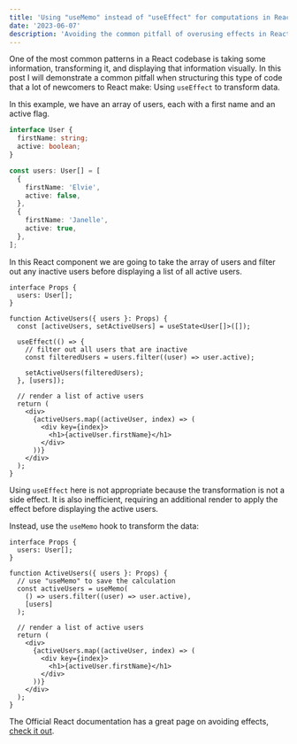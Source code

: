 ```yaml
---
title: 'Using "useMemo" instead of "useEffect" for computations in React'
date: '2023-06-07'
description: 'Avoiding the common pitfall of overusing effects in React, and embracing the "useMemo" hook instead.'
---
```


One of the most common patterns in a React codebase is taking some information, transforming it,
and displaying that information visually. In this post I will demonstrate a common pitfall when
structuring this type of code that a lot of newcomers to React make: Using `useEffect` to transform
data.

In this example, we have an array of users, each with a first name and an active flag.

```ts
interface User {
  firstName: string;
  active: boolean;
}

const users: User[] = [
  {
    firstName: 'Elvie',
    active: false,
  },
  {
    firstName: 'Janelle',
    active: true,
  },
];
```

In this React component we are going to take the array of users and filter out any inactive users
before displaying a list of all active users.

```tsx
interface Props {
  users: User[];
}

function ActiveUsers({ users }: Props) {
  const [activeUsers, setActiveUsers] = useState<User[]>([]);

  useEffect(() => {
    // filter out all users that are inactive
    const filteredUsers = users.filter((user) => user.active);

    setActiveUsers(filteredUsers);
  }, [users]);

  // render a list of active users
  return (
    <div>
      {activeUsers.map((activeUser, index) => (
        <div key={index}>
          <h1>{activeUser.firstName}</h1>
        </div>
      ))}
    </div>
  );
}
```

Using `useEffect` here is not appropriate because the transformation is not a side effect. It is also
inefficient, requiring an additional render to apply the effect before displaying the active users.

Instead, use the `useMemo` hook to transform the data:

```tsx
interface Props {
  users: User[];
}

function ActiveUsers({ users }: Props) {
  // use "useMemo" to save the calculation
  const activeUsers = useMemo(
    () => users.filter((user) => user.active),
    [users]
  );

  // render a list of active users
  return (
    <div>
      {activeUsers.map((activeUser, index) => (
        <div key={index}>
          <h1>{activeUser.firstName}</h1>
        </div>
      ))}
    </div>
  );
}
```

The Official React documentation has a great page on avoiding effects, [check it out](https://react.dev/learn/you-might-not-need-an-effect).
